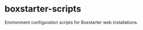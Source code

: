 boxstarter-scripts
==================

Environment configuration scripts for Boxstarter web installations.
